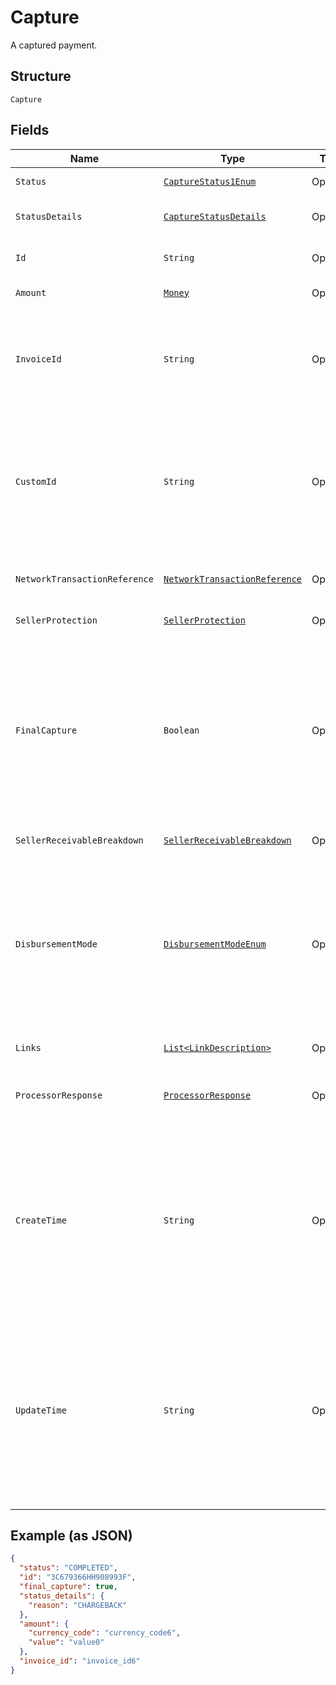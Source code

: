 
# Capture

A captured payment.

## Structure

`Capture`

## Fields

| Name | Type | Tags | Description | Getter | Setter |
|  --- | --- | --- | --- | --- | --- |
| `Status` | [`CaptureStatus1Enum`](../../doc/models/capture-status-1-enum.md) | Optional | The status of the captured payment. | CaptureStatus1Enum getStatus() | setStatus(CaptureStatus1Enum status) |
| `StatusDetails` | [`CaptureStatusDetails`](../../doc/models/capture-status-details.md) | Optional | The details of the captured payment status. | CaptureStatusDetails getStatusDetails() | setStatusDetails(CaptureStatusDetails statusDetails) |
| `Id` | `String` | Optional | The PayPal-generated ID for the captured payment. | String getId() | setId(String id) |
| `Amount` | [`Money`](../../doc/models/money.md) | Optional | The amount for this captured payment. | Money getAmount() | setAmount(Money amount) |
| `InvoiceId` | `String` | Optional | The API caller-provided external invoice number for this order. Appears in both the payer's transaction history and the emails that the payer receives. | String getInvoiceId() | setInvoiceId(String invoiceId) |
| `CustomId` | `String` | Optional | The API caller-provided external ID. Used to reconcile API caller-initiated transactions with PayPal transactions. Appears in transaction and settlement reports.<br>**Constraints**: *Maximum Length*: `127` | String getCustomId() | setCustomId(String customId) |
| `NetworkTransactionReference` | [`NetworkTransactionReference`](../../doc/models/network-transaction-reference.md) | Optional | Reference values used by the card network to identify a transaction. | NetworkTransactionReference getNetworkTransactionReference() | setNetworkTransactionReference(NetworkTransactionReference networkTransactionReference) |
| `SellerProtection` | [`SellerProtection`](../../doc/models/seller-protection.md) | Optional | - | SellerProtection getSellerProtection() | setSellerProtection(SellerProtection sellerProtection) |
| `FinalCapture` | `Boolean` | Optional | Indicates whether you can make additional captures against the authorized payment. Set to `true` if you do not intend to capture additional payments against the authorization. Set to `false` if you intend to capture additional payments against the authorization.<br>**Default**: `false` | Boolean getFinalCapture() | setFinalCapture(Boolean finalCapture) |
| `SellerReceivableBreakdown` | [`SellerReceivableBreakdown`](../../doc/models/seller-receivable-breakdown.md) | Optional | - | SellerReceivableBreakdown getSellerReceivableBreakdown() | setSellerReceivableBreakdown(SellerReceivableBreakdown sellerReceivableBreakdown) |
| `DisbursementMode` | [`DisbursementModeEnum`](../../doc/models/disbursement-mode-enum.md) | Optional | The funds that are held payee by the marketplace/platform. This field is only applicable to merchants that been enabled for PayPal Commerce Platform for Marketplaces and Platforms capability.<br>**Constraints**: *Minimum Length*: `1`, *Maximum Length*: `16`, *Pattern*: `^[A-Z_]+$` | DisbursementModeEnum getDisbursementMode() | setDisbursementMode(DisbursementModeEnum disbursementMode) |
| `Links` | [`List<LinkDescription>`](../../doc/models/link-description.md) | Optional | An array of related [HATEOAS links](/docs/api/reference/api-responses/#hateoas-links). | List<LinkDescription> getLinks() | setLinks(List<LinkDescription> links) |
| `ProcessorResponse` | [`ProcessorResponse`](../../doc/models/processor-response.md) | Optional | An object that provides additional processor information for a direct credit card transaction. | ProcessorResponse getProcessorResponse() | setProcessorResponse(ProcessorResponse processorResponse) |
| `CreateTime` | `String` | Optional | The date and time when the transaction occurred, in [Internet date and time format](https://tools.ietf.org/html/rfc3339#section-5.6).<br>**Constraints**: *Minimum Length*: `20`, *Maximum Length*: `64`, *Pattern*: `^[0-9]{4}-(0[1-9]\|1[0-2])-(0[1-9]\|[1-2][0-9]\|3[0-1])[T,t]([0-1][0-9]\|2[0-3]):[0-5][0-9]:([0-5][0-9]\|60)([.][0-9]+)?([Zz]\|[+-][0-9]{2}:[0-9]{2})$` | String getCreateTime() | setCreateTime(String createTime) |
| `UpdateTime` | `String` | Optional | The date and time when the transaction was last updated, in [Internet date and time format](https://tools.ietf.org/html/rfc3339#section-5.6).<br>**Constraints**: *Minimum Length*: `20`, *Maximum Length*: `64`, *Pattern*: `^[0-9]{4}-(0[1-9]\|1[0-2])-(0[1-9]\|[1-2][0-9]\|3[0-1])[T,t]([0-1][0-9]\|2[0-3]):[0-5][0-9]:([0-5][0-9]\|60)([.][0-9]+)?([Zz]\|[+-][0-9]{2}:[0-9]{2})$` | String getUpdateTime() | setUpdateTime(String updateTime) |

## Example (as JSON)

```json
{
  "status": "COMPLETED",
  "id": "3C679366HH908993F",
  "final_capture": true,
  "status_details": {
    "reason": "CHARGEBACK"
  },
  "amount": {
    "currency_code": "currency_code6",
    "value": "value0"
  },
  "invoice_id": "invoice_id6"
}
```

